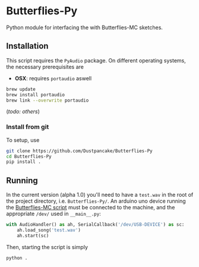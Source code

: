 # Butterflies-Py
Python module for interfacing the with Butterflies-MC sketches.

## Installation
This script requires the `PyAudio` package. On different operating systems, the necessary prerequisites are

- **OSX**: requires `portaudio` aswell
```bash
brew update
brew install portaudio
brew link --overwrite portaudio
```
(*todo: others*)

### Install from git
To setup, use
```bash
git clone https://github.com/Dustpancake/Butterflies-Py
cd Butterflies-Py
pip install .
```

## Running
In the current version (alpha 1.0) you'll need to have a `test.wav` in the root of the project directory, i.e. `Butterflies-Py/`. An arduino uno device running the [Butterflies-MC script](https://github.com/Dustpancake/Butterflies-MC) must be connected to the machine, and the appropriate `/dev/` used in `__main__.py`:
```python
with AudioHandler() as ah, SerialCallback('/dev/USB-DEVICE') as sc:
	ah.load_song('test.wav')
	ah.start(sc)
```

Then, starting the script is simply
```bash
python .
```